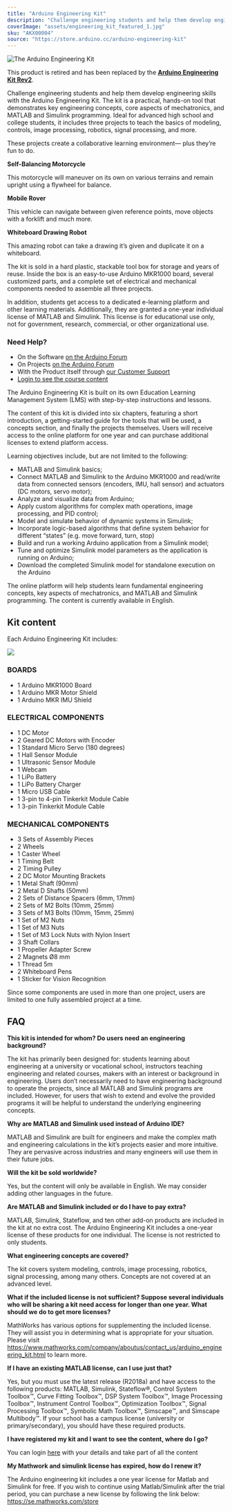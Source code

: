 ```yaml
---
title: "Arduino Engineering Kit"
description: "Challenge engineering students and help them develop engineering skills with the Arduino Engineering Kit"
coverImage: "assets/engineering_kit_featured_1.jpg"
sku: "AKX00004"
source: "https://store.arduino.cc/arduino-engineering-kit"
---
```


![The Arduino Engineering Kit](./assets/engineering_kit_featured_1.jpg)

This product is retired and has been replaced by the [**Arduino Engineering Kit Rev2**](https://store.arduino.cc/engineering-kit-r2).

Challenge engineering students and help them develop engineering skills with the Arduino Engineering Kit. The kit is a practical, hands-on tool that demonstrates key engineering concepts, core aspects of mechatronics, and MATLAB and Simulink programming. Ideal for advanced high school and college students, it includes three projects to teach the basics of modeling, controls, image processing, robotics, signal processing, and more. 

These projects create a collaborative learning environment— plus they’re fun to do.

**Self-Balancing Motorcycle**

This motorcycle will maneuver on its own on various terrains and remain upright using a flywheel for balance.

**Mobile Rover**

This vehicle can navigate between given reference points, move objects with a forklift and much more.

**Whiteboard Drawing Robot**

This amazing robot can take a drawing it’s given and duplicate it on a whiteboard.

The kit is sold in a hard plastic, stackable tool box for storage and years of reuse. Inside the box is an easy-to-use Arduino MKR1000 board, several customized parts, and a complete set of electrical and mechanical components needed to assemble all three projects. 

In addition, students get access to a dedicated e-learning platform and other learning materials. Additionally, they are granted a one-year individual license of MATLAB and Simulink. This license is for educational use only, not for government, research, commercial, or other organizational use.  

### Need Help?

* On the Software [on the Arduino Forum](https://forum.arduino.cc/index.php?board=63.0)
* On Projects [on the Arduino Forum](https://forum.arduino.cc/index.php?board=124.0)
* With the Product itself through [our Customer Support](mailto:engkit@arduino.cc)
* [Login to see the course content](https://create.arduino.cc/edu/courses/course/)

The Arduino Engineering Kit is built on its own Education Learning Management System (LMS) with step-by-step instructions and lessons.

The content of this kit is divided into six chapters, featuring a short introduction, a getting-started guide for the tools that will be used, a concepts section, and finally the projects themselves. Users will receive access to the online platform for one year and can purchase additional licenses to extend platform access.   
  
Learning objectives include, but are not limited to the following:  

* MATLAB and Simulink basics;
* Connect MATLAB and Simulink to the Arduino MKR1000 and read/write data from connected sensors (encoders, IMU, hall sensor) and actuators (DC motors, servo motor);
* Analyze and visualize data from Arduino;
* Apply custom algorithms for complex math operations, image processing, and PID control;
* Model and simulate behavior of dynamic systems in Simulink;
* Incorporate logic-based algorithms that define system behavior for different “states” (e.g. move forward, turn, stop)
* Build and run a working Arduino application from a Simulink model;
* Tune and optimize Simulink model parameters as the application is running on Arduino;
* Download the completed Simulink model for standalone execution on the Arduino

The online platform will help students learn fundamental engineering concepts, key aspects of mechatronics, and MATLAB and Simulink programming. The content is currently available in English.  

## Kit content

Each Arduino Engineering Kit includes:

![](assets/AKX00004_unbox.jpg)

### BOARDS

* 1 Arduino MKR1000 Board
* 1 Arduino MKR Motor Shield
* 1 Arduino MKR IMU Shield

### ELECTRICAL COMPONENTS

* 1 DC Motor
* 2 Geared DC Motors with Encoder
* 1 Standard Micro Servo (180 degrees)
* 1 Hall Sensor Module
* 1 Ultrasonic Sensor Module
* 1 Webcam
* 1 LiPo Battery
* 1 LiPo Battery Charger
* 1 Micro USB Cable
* 1 3-pin to 4-pin Tinkerkit Module Cable
* 1 3-pin Tinkerkit Module Cable

### MECHANICAL COMPONENTS

* 3 Sets of Assembly Pieces
* 2 Wheels
* 1 Caster Wheel
* 1 Timing Belt
* 2 Timing Pulley
* 2 DC Motor Mounting Brackets
* 1 Metal Shaft (90mm)
* 2 Metal D Shafts (50mm)
* 2 Sets of Distance Spacers (6mm, 17mm)
* 2 Sets of M2 Bolts (10mm, 25mm)
* 3 Sets of M3 Bolts (10mm, 15mm, 25mm)
* 1 Set of M2 Nuts
* 1 Set of M3 Nuts
* 1 Set of M3 Lock Nuts with Nylon Insert
* 3 Shaft Collars
* 1 Propeller Adapter Screw
* 2 Magnets Ø8 mm
* 1 Thread 5m
* 2 Whiteboard Pens
* 1 Sticker for Vision Recognition

Since some components are used in more than one project, users are limited to one fully assembled project at a time. 

## FAQ

**This kit is intended for whom? Do users need an engineering background?**

The kit has primarily been designed for: students learning about engineering at a university or vocational school, instructors teaching engineering and related courses, makers with an interest or background in engineering. Users don’t necessarily need to have engineering background to operate the projects, since all MATLAB and Simulink programs are included. However, for users that wish to extend and evolve the provided programs it will be helpful to understand the underlying engineering concepts.
  
**Why are MATLAB and Simulink used instead of Arduino IDE?**

MATLAB and Simulink are built for engineers and make the complex math and engineering calculations in the kit’s projects easier and more intuitive. They are pervasive across industries and many engineers will use them in their future jobs.

**Will the kit be sold worldwide?**

Yes, but the content will only be available in English. We may consider adding other languages in the future.

**Are MATLAB and Simulink included or do I have to pay extra?**

MATLAB, Simulink, Stateflow, and ten other add-on products are included in the kit at no extra cost. The Arduino Engineering Kit includes a one-year license of these products for one individual. The license is not restricted to only students.

**What engineering concepts are covered?**

The kit covers system modeling, controls, image processing, robotics, signal processing, among many others. Concepts are not covered at an advanced level.

**What if the included license is not sufficient? Suppose several individuals who will be sharing a kit need access for longer than one year. What should we do to get more licenses?**

MathWorks has various options for supplementing the included license. They will assist you in determining what is appropriate for your situation. Please visit <https://www.mathworks.com/company/aboutus/contact_us/arduino_engineering_kit.html> to learn more.

**If I have an existing MATLAB license, can I use just that?**

Yes, but you must use the latest release (R2018a) and have access to the following products: MATLAB, Simulink, Stateflow®, Control System Toolbox™️, Curve Fitting Toolbox™️, DSP System Toolbox™️, Image Processing Toolbox™️, Instrument Control Toolbox™️, Optimization Toolbox™️, Signal Processing Toolbox™️, Symbolic Math Toolbox™️, Simscape™️, and Simscape Multibody™️. If your school has a campus license (university or primary/secondary), you should have these required products.

**I have registered my kit and I want to see the content, where do I go?**

You can login [here](https://create.arduino.cc/edu/courses/course/) with your details and take part of all the content

**My Mathwork and simulink license has expired, how do I renew it?**

The Arduino engineering kit includes a one year license for Matlab and Simulink for free. If you wish to continue using Matlab/Simulink after the trial period, you can purchase a new license by following the link below:  
<https://se.mathworks.com/store>